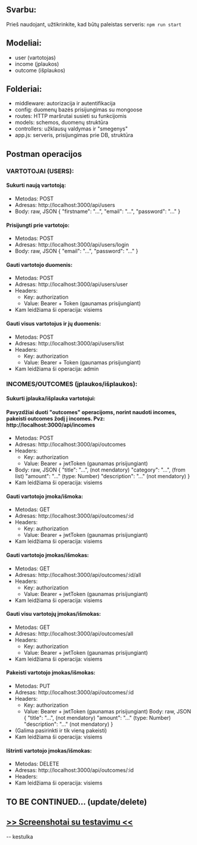 ## Svarbu:

Prieš naudojant, užtikrinkite, kad būtų paleistas serveris: `npm run start`

## Modeliai:

-   user (vartotojas)
-   income (įplaukos)
-   outcome (išplaukos)

## Folderiai:

-   middleware: autorizacija ir autentifikacija
-   config: duomenų bazės prisijungimas su mongoose
-   routes: HTTP maršrutai susieti su funkcijomis
-   models: schemos, duomenų struktūra
-   controllers: užklausų valdymas ir "smegenys"
-   app.js: serveris, prisijungimas prie DB, struktūra

## Postman operacijos

### VARTOTOJAI (USERS):

#### Sukurti naują vartotoją:

-   Metodas: POST
-   Adresas: http://localhost:3000/api/users
-   Body: raw, JSON
    {
    "firstname": "...",
    "email": "...",
    "password": "..."
    }

#### Prisijungti prie vartotojo:

-   Metodas: POST
-   Adresas: http://localhost:3000/api/users/login
-   Body: raw, JSON
    {
    "email": "...",
    "password": "..."
    }

#### Gauti vartotojo duomenis:

-   Metodas: POST
-   Adresas: http://localhost:3000/api/users/user
-   Headers:
    -   Key: authorization
    -   Value: Bearer + Token (gaunamas prisijungiant)
-   Kam leidžiama ši operacija: visiems

#### Gauti visus vartotojus ir jų duomenis:

-   Metodas: POST
-   Adresas: http://localhost:3000/api/users/list
-   Headers:
    -   Key: authorization
    -   Value: Bearer + Token (gaunamas prisijungiant)
-   Kam leidžiama ši operacija: admin

### INCOMES/OUTCOMES (įplaukos/išplaukos):

#### Sukurti įplauka/išplauka vartotojui:

#### Pavyzdžiai duoti "outcomes" operacijoms, norint naudoti incomes, pakeisti outcomes žodį į incomes. Pvz: http://localhost:3000/api/incomes

-   Metodas: POST
-   Adresas: http://localhost:3000/api/outcomes
-   Headers:
    -   Key: authorization
    -   Value: Bearer + jwtToken (gaunamas prisijungiant)
-   Body: raw, JSON
    {
    "title": "...", (not mendatory)
    "category": "...", (from list)
    "amount": "..." (type: Number)
    "description": "..." (not mendatory)
    }
-   Kam leidžiama ši operacija: visiems

#### Gauti vartotojo įmoka/išmoka:

-   Metodas: GET
-   Adresas: http://localhost:3000/api/outcomes/:id
-   Headers:
    -   Key: authorization
    -   Value: Bearer + jwtToken (gaunamas prisijungiant)
-   Kam leidžiama ši operacija: visiems

#### Gauti vartotojo įmokas/išmokas:

-   Metodas: GET
-   Adresas: http://localhost:3000/api/outcomes/:id/all
-   Headers:
    -   Key: authorization
    -   Value: Bearer + jwtToken (gaunamas prisijungiant)
-   Kam leidžiama ši operacija: visiems

#### Gauti visu vartotojų įmokas/išmokas:

-   Metodas: GET
-   Adresas: http://localhost:3000/api/outcomes/all
-   Headers:
    -   Key: authorization
    -   Value: Bearer + jwtToken (gaunamas prisijungiant)
-   Kam leidžiama ši operacija: visiems

#### Pakeisti vartotojo įmokas/išmokas:

-   Metodas: PUT
-   Adresas: http://localhost:3000/api/outcomes/:id
-   Headers:
    -   Key: authorization
    -   Value: Bearer + jwtToken (gaunamas prisijungiant)
        Body: raw, JSON
        {
        "title": "...", (not mendatory)
        "amount": "..." (type: Number)
        "description": "..." (not mendatory)
        }
-   (Galima pasirinkti ir tik vieną pakeisti)
-   Kam leidžiama ši operacija: visiems

#### Ištrinti vartotojo įmokas/išmokas:

-   Metodas: DELETE
-   Adresas: http://localhost:3000/api/outcomes/:id
-   Headers:
-   Kam leidžiama ši operacija: visiems

## TO BE CONTINUED... (update/delete)

## [>> Screenshotai su testavimu <<](https://docs.google.com/presentation/d/1QaUpaLDVA9Na-2hCP99Sl070LJfxaonmJ60svLGtbis/edit#slide=id.g2aafeda88d4_0_0)

-- kestulka
